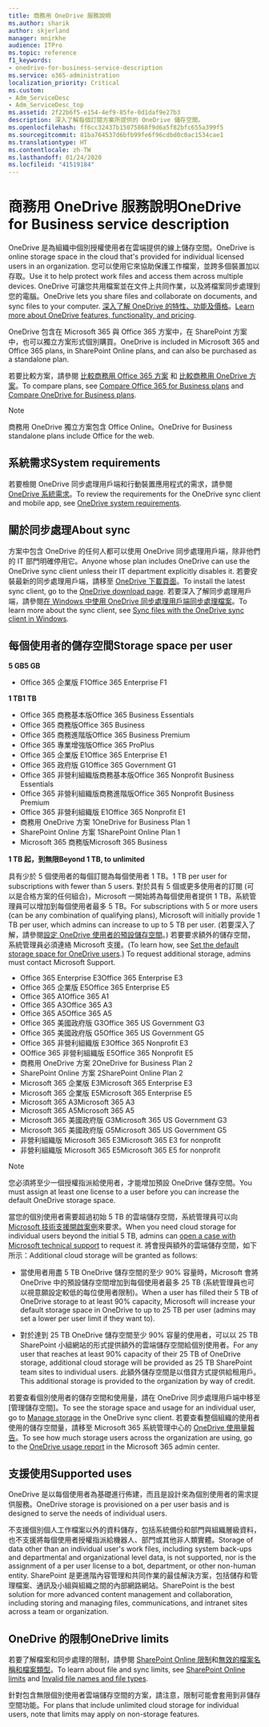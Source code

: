 ```yaml
---
title: 商務用 OneDrive 服務說明
ms.author: sharik
author: skjerland
manager: mnirkhe
audience: ITPro
ms.topic: reference
f1_keywords:
- onedrive-for-business-service-description
ms.service: o365-administration
localization_priority: Critical
ms.custom:
- Adm_ServiceDesc
- Adm_ServiceDesc_top
ms.assetid: 2f22b6f5-e154-4ef9-85fe-0d1daf9e27b3
description: 深入了解每個訂閱方案所提供的 OneDrive 儲存空間。
ms.openlocfilehash: ff6cc32437b15075868f9d6a5f82bfc655a399f5
ms.sourcegitcommit: 81ba764537d6bfb99fe6f96cdbd0c0ac1534cae1
ms.translationtype: HT
ms.contentlocale: zh-TW
ms.lasthandoff: 01/24/2020
ms.locfileid: "41519184"
---
```

# <a name="onedrive-for-business-service-description"></a><span data-ttu-id="90417-103">商務用 OneDrive 服務說明</span><span class="sxs-lookup"><span data-stu-id="90417-103">OneDrive for Business service description</span></span>

<span data-ttu-id="90417-104">OneDrive 是為組織中個別授權使用者在雲端提供的線上儲存空間。</span><span class="sxs-lookup"><span data-stu-id="90417-104">OneDrive is online storage space in the cloud that's provided for individual licensed users in an organization.</span></span> <span data-ttu-id="90417-105">您可以使用它來協助保護工作檔案，並跨多個裝置加以存取。</span><span class="sxs-lookup"><span data-stu-id="90417-105">Use it to help protect work files and access them across multiple devices.</span></span> <span data-ttu-id="90417-106">OneDrive 可讓您共用檔案並在文件上共同作業，以及將檔案同步處理到您的電腦。</span><span class="sxs-lookup"><span data-stu-id="90417-106">OneDrive lets you share files and collaborate on documents, and sync files to your computer.</span></span> <span data-ttu-id="90417-107">[深入了解 OneDrive 的特性、功能及價格](https://go.microsoft.com/fwlink/?linkid=850345)。</span><span class="sxs-lookup"><span data-stu-id="90417-107">[Learn more about OneDrive features, functionality, and pricing](https://go.microsoft.com/fwlink/?linkid=850345).</span></span>
  
<span data-ttu-id="90417-108">OneDrive 包含在 Microsoft 365 與 Office 365 方案中，在 SharePoint 方案中，也可以獨立方案形式個別購買。</span><span class="sxs-lookup"><span data-stu-id="90417-108">OneDrive is included in Microsoft 365 and Office 365 plans, in SharePoint Online plans, and can also be purchased as a standalone plan.</span></span> 
    
<span data-ttu-id="90417-109">若要比較方案，請參閱 [比較商務用 Office 365 方案](https://go.microsoft.com/fwlink/?linkid=799177) 和 [比較商務用 OneDrive 方案](https://products.office.com/onedrive-for-business/compare-onedrive-for-business-plans)。</span><span class="sxs-lookup"><span data-stu-id="90417-109">To compare plans, see [Compare Office 365 for Business plans](https://go.microsoft.com/fwlink/?linkid=799177) and [Compare OneDrive for Business plans](https://products.office.com/onedrive-for-business/compare-onedrive-for-business-plans).</span></span> 
  
> [!NOTE]
> <span data-ttu-id="90417-110">商務用 OneDrive 獨立方案包含 Office Online。</span><span class="sxs-lookup"><span data-stu-id="90417-110">OneDrive for Business standalone plans include Office for the web.</span></span> 
  
## <a name="system-requirements"></a><span data-ttu-id="90417-111">系統需求</span><span class="sxs-lookup"><span data-stu-id="90417-111">System requirements</span></span>

<span data-ttu-id="90417-112">若要檢閱 OneDrive 同步處理用戶端和行動裝置應用程式的需求，請參閱 [OneDrive 系統需求](https://go.microsoft.com/fwlink/?linkid=837584)。</span><span class="sxs-lookup"><span data-stu-id="90417-112">To review the requirements for the OneDrive sync client and mobile app, see [OneDrive system requirements](https://go.microsoft.com/fwlink/?linkid=837584).</span></span>
  
## <a name="about-sync"></a><span data-ttu-id="90417-113">關於同步處理</span><span class="sxs-lookup"><span data-stu-id="90417-113">About sync</span></span>

<span data-ttu-id="90417-114">方案中包含 OneDrive 的任何人都可以使用 OneDrive 同步處理用戶端，除非他們的 IT 部門明確停用它。</span><span class="sxs-lookup"><span data-stu-id="90417-114">Anyone whose plan includes OneDrive can use the OneDrive sync client unless their IT department explicitly disables it.</span></span> <span data-ttu-id="90417-115">若要安裝最新的同步處理用戶端，請移至 [OneDrive 下載頁面](https://onedrive.live.com/about/download/)。</span><span class="sxs-lookup"><span data-stu-id="90417-115">To install the latest sync client, go to the [OneDrive download page](https://onedrive.live.com/about/download/).</span></span> <span data-ttu-id="90417-116">若要深入了解同步處理用戶端，請參閱[在 Windows 中使用 OneDrive 同步處理用戶端同步處理檔案](https://support.office.com/article/615391c4-2bd3-4aae-a42a-858262e42a49)。</span><span class="sxs-lookup"><span data-stu-id="90417-116">To learn more about the sync client, see [Sync files with the OneDrive sync client in Windows](https://support.office.com/article/615391c4-2bd3-4aae-a42a-858262e42a49).</span></span>
  
## <a name="storage-space-per-user"></a><span data-ttu-id="90417-117">每個使用者的儲存空間</span><span class="sxs-lookup"><span data-stu-id="90417-117">Storage space per user</span></span>

<span data-ttu-id="90417-118">**5 GB**</span><span class="sxs-lookup"><span data-stu-id="90417-118">**5 GB**</span></span>

- <span data-ttu-id="90417-119">Office 365 企業版 F1</span><span class="sxs-lookup"><span data-stu-id="90417-119">Office 365 Enterprise F1</span></span>

<span data-ttu-id="90417-120">**1 TB**</span><span class="sxs-lookup"><span data-stu-id="90417-120">**1 TB**</span></span>

- <span data-ttu-id="90417-121">Office 365 商務基本版</span><span class="sxs-lookup"><span data-stu-id="90417-121">Office 365 Business Essentials</span></span>
- <span data-ttu-id="90417-122">Office 365 商務版</span><span class="sxs-lookup"><span data-stu-id="90417-122">Office 365 Business</span></span>
- <span data-ttu-id="90417-123">Office 365 商務進階版</span><span class="sxs-lookup"><span data-stu-id="90417-123">Office 365 Business Premium</span></span>
- <span data-ttu-id="90417-124">Office 365 專業增強版</span><span class="sxs-lookup"><span data-stu-id="90417-124">Office 365 ProPlus</span></span>
- <span data-ttu-id="90417-125">Office 365 企業版 E1</span><span class="sxs-lookup"><span data-stu-id="90417-125">Office 365 Enterprise E1</span></span>
- <span data-ttu-id="90417-126">Office 365 政府版 G1</span><span class="sxs-lookup"><span data-stu-id="90417-126">Office 365 Government G1</span></span>
- <span data-ttu-id="90417-127">Office 365 非營利組織版商務基本版</span><span class="sxs-lookup"><span data-stu-id="90417-127">Office 365 Nonprofit Business Essentials</span></span>
- <span data-ttu-id="90417-128">Office 365 非營利組織版商務進階版</span><span class="sxs-lookup"><span data-stu-id="90417-128">Office 365 Nonprofit Business Premium</span></span>
- <span data-ttu-id="90417-129">Office 365 非營利組織版 E1</span><span class="sxs-lookup"><span data-stu-id="90417-129">Office 365 Nonprofit E1</span></span>
- <span data-ttu-id="90417-130">商務用 OneDrive 方案 1</span><span class="sxs-lookup"><span data-stu-id="90417-130">OneDrive for Business Plan 1</span></span>
- <span data-ttu-id="90417-131">SharePoint Online 方案 1</span><span class="sxs-lookup"><span data-stu-id="90417-131">SharePoint Online Plan 1</span></span>
- <span data-ttu-id="90417-132">Microsoft 365 商務版</span><span class="sxs-lookup"><span data-stu-id="90417-132">Microsoft 365 Business</span></span>

<span data-ttu-id="90417-133">**1 TB 起，到無限**</span><span class="sxs-lookup"><span data-stu-id="90417-133">**Beyond 1 TB, to unlimited**</span></span>
 
<span data-ttu-id="90417-134">具有少於 5 個使用者的每個訂閱為每個使用者 1 TB。</span><span class="sxs-lookup"><span data-stu-id="90417-134">1 TB per user for subscriptions with fewer than 5 users.</span></span> <span data-ttu-id="90417-135">對於具有 5 個或更多使用者的訂閱 (可以是合格方案的任何組合)，Microsoft 一開始將為每個使用者提供 1 TB，系統管理員可以增加到每個使用者最多 5 TB。</span><span class="sxs-lookup"><span data-stu-id="90417-135">For subscriptions with 5 or more users (can be any combination of qualifying plans), Microsoft will initially provide 1 TB per user, which admins can increase to up to 5 TB per user.</span></span> <span data-ttu-id="90417-136">(若要深入了解，請參閱[設定 OneDrive 使用者的預設儲存空間](/onedrive/set-default-storage-space)。) 若要要求額外的儲存空間，系統管理員必須連絡 Microsoft 支援。</span><span class="sxs-lookup"><span data-stu-id="90417-136">(To learn how, see [Set the default storage space for OneDrive users](/onedrive/set-default-storage-space).) To request additional storage, admins must contact Microsoft Support.</span></span>

- <span data-ttu-id="90417-137">Office 365 Enterprise E3</span><span class="sxs-lookup"><span data-stu-id="90417-137">Office 365 Enterprise E3</span></span>
- <span data-ttu-id="90417-138">Office 365 企業版 E5</span><span class="sxs-lookup"><span data-stu-id="90417-138">Office 365 Enterprise E5</span></span>
- <span data-ttu-id="90417-139">Office 365 A1</span><span class="sxs-lookup"><span data-stu-id="90417-139">Office 365 A1</span></span>
- <span data-ttu-id="90417-140">Office 365 A3</span><span class="sxs-lookup"><span data-stu-id="90417-140">Office 365 A3</span></span>
- <span data-ttu-id="90417-141">Office 365 A5</span><span class="sxs-lookup"><span data-stu-id="90417-141">Office 365 A5</span></span>
- <span data-ttu-id="90417-142">Office 365 美國政府版 G3</span><span class="sxs-lookup"><span data-stu-id="90417-142">Office 365 US Government G3</span></span>
- <span data-ttu-id="90417-143">Office 365 美國政府版 G5</span><span class="sxs-lookup"><span data-stu-id="90417-143">Office 365 US Government G5</span></span>
- <span data-ttu-id="90417-144">Office 365 非營利組織版 E3</span><span class="sxs-lookup"><span data-stu-id="90417-144">Office 365 Nonprofit E3</span></span>
- <span data-ttu-id="90417-145">OOffice 365 非營利組織版 E5</span><span class="sxs-lookup"><span data-stu-id="90417-145">Office 365 Nonprofit E5</span></span>
- <span data-ttu-id="90417-146">商務用 OneDrive 方案 2</span><span class="sxs-lookup"><span data-stu-id="90417-146">OneDrive for Business Plan 2</span></span>
- <span data-ttu-id="90417-147">SharePoint Online 方案 2</span><span class="sxs-lookup"><span data-stu-id="90417-147">SharePoint Online Plan 2</span></span>
- <span data-ttu-id="90417-148">Microsoft 365 企業版 E3</span><span class="sxs-lookup"><span data-stu-id="90417-148">Microsoft 365 Enterprise E3</span></span>
- <span data-ttu-id="90417-149">Microsoft 365 企業版 E5</span><span class="sxs-lookup"><span data-stu-id="90417-149">Microsoft 365 Enterprise E5</span></span>
- <span data-ttu-id="90417-150">Microsoft 365 A3</span><span class="sxs-lookup"><span data-stu-id="90417-150">Microsoft 365 A3</span></span>
- <span data-ttu-id="90417-151">Microsoft 365 A5</span><span class="sxs-lookup"><span data-stu-id="90417-151">Microsoft 365 A5</span></span>
- <span data-ttu-id="90417-152">Microsoft 365 美國政府版 G3</span><span class="sxs-lookup"><span data-stu-id="90417-152">Microsoft 365 US Government G3</span></span>
- <span data-ttu-id="90417-153">Microsoft 365 美國政府版 G5</span><span class="sxs-lookup"><span data-stu-id="90417-153">Microsoft 365 US Government G5</span></span>
- <span data-ttu-id="90417-154">非營利組織版 Microsoft 365 E3</span><span class="sxs-lookup"><span data-stu-id="90417-154">Microsoft 365 E3 for nonprofit</span></span>
- <span data-ttu-id="90417-155">非營利組織版 Microsoft 365 E5</span><span class="sxs-lookup"><span data-stu-id="90417-155">Microsoft 365 E5 for nonprofit</span></span>

> [!NOTE]
> <span data-ttu-id="90417-156">您必須將至少一個授權指派給使用者，才能增加預設 OneDrive 儲存空間。</span><span class="sxs-lookup"><span data-stu-id="90417-156">You must assign at least one license to a user before you can increase the default OneDrive storage space.</span></span> 
  
<span data-ttu-id="90417-157">當您的個別使用者需要超過初始 5 TB 的雲端儲存空間，系統管理員可以向 [Microsoft 技術支援開啟案例](https://go.microsoft.com/fwlink/?linkid=869559)來要求。</span><span class="sxs-lookup"><span data-stu-id="90417-157">When you need cloud storage for individual users beyond the initial 5 TB, admins can [open a case with Microsoft technical support](https://go.microsoft.com/fwlink/?linkid=869559) to request it.</span></span> <span data-ttu-id="90417-158">將會授與額外的雲端儲存空間，如下所示：</span><span class="sxs-lookup"><span data-stu-id="90417-158">Additional cloud storage will be granted as follows:</span></span> 
  
- <span data-ttu-id="90417-159">當使用者用盡 5 TB OneDrive 儲存空間的至少 90% 容量時，Microsoft 會將 OneDrive 中的預設儲存空間增加到每個使用者最多 25 TB (系統管理員也可以視意願設定較低的每位使用者限制)。</span><span class="sxs-lookup"><span data-stu-id="90417-159">When a user has filled their 5 TB of OneDrive storage to at least 90% capacity, Microsoft will increase your default storage space in OneDrive to up to 25 TB per user (admins may set a lower per user limit if they want to).</span></span> 
    
- <span data-ttu-id="90417-160">對於達到 25 TB OneDrive 儲存空間至少 90% 容量的使用者，可以以 25 TB SharePoint 小組網站的形式提供額外的雲端儲存空間給個別使用者。</span><span class="sxs-lookup"><span data-stu-id="90417-160">For any user that reaches at least 90% capacity of their 25 TB of OneDrive storage, additional cloud storage will be provided as 25 TB SharePoint team sites to individual users.</span></span> <span data-ttu-id="90417-161">此額外儲存空間是以借貸方式提供給租用戶。</span><span class="sxs-lookup"><span data-stu-id="90417-161">This additional storage is provided to the organization by way of credit.</span></span>
    
<span data-ttu-id="90417-162">若要查看個別使用者的儲存空間和使用量，請在 OneDrive 同步處理用戶端中移至 [管理儲存空間][](https://support.office.com/article/31519161-059C-4764-B6F8-F5CD29F7FE68)。</span><span class="sxs-lookup"><span data-stu-id="90417-162">To see the storage space and usage for an individual user, go to [Manage storage](https://support.office.com/article/31519161-059C-4764-B6F8-F5CD29F7FE68) in the OneDrive sync client.</span></span> <span data-ttu-id="90417-163">若要查看整個組織的使用者使用的儲存空間量，請移至 Microsoft 365 系統管理中心的 [OneDrive 使用量報告](/office365/admin/activity-reports/onedrive-for-business-usage)。</span><span class="sxs-lookup"><span data-stu-id="90417-163">To see how much storage users across the organization are using, go to the [OneDrive usage report](/office365/admin/activity-reports/onedrive-for-business-usage) in the Microsoft 365 admin center.</span></span> 
   
## <a name="supported-uses"></a><span data-ttu-id="90417-164">支援使用</span><span class="sxs-lookup"><span data-stu-id="90417-164">Supported uses</span></span>

<span data-ttu-id="90417-165">OneDrive 是以每個使用者為基礎進行佈建，而且是設計來為個別使用者的需求提供服務。</span><span class="sxs-lookup"><span data-stu-id="90417-165">OneDrive storage is provisioned on a per user basis and is designed to serve the needs of individual users.</span></span>
  
<span data-ttu-id="90417-166">不支援個別個人工作檔案以外的資料儲存，包括系統備份和部門與組織層級資料，也不支援將每個使用者授權指派給機器人、部門或其他非人類實體。</span><span class="sxs-lookup"><span data-stu-id="90417-166">Storage of data other than an individual user's work files, including system back-ups and departmental and organizational level data, is not supported, nor is the assignment of a per user license to a bot, department, or other non-human entity.</span></span> <span data-ttu-id="90417-167">SharePoint 是更進階內容管理和共同作業的最佳解決方案，包括儲存和管理檔案、通訊及小組與組織之間的內部網路網站。</span><span class="sxs-lookup"><span data-stu-id="90417-167">SharePoint is the best solution for more advanced content management and collaboration, including storing and managing files, communications, and intranet sites across a team or organization.</span></span>
  
## <a name="onedrive-limits"></a><span data-ttu-id="90417-168">OneDrive 的限制</span><span class="sxs-lookup"><span data-stu-id="90417-168">OneDrive limits</span></span>

<span data-ttu-id="90417-169">若要了解檔案和同步處理的限制，請參閱 [SharePoint Online 限制](/office365/servicedescriptions/sharepoint-online-service-description/sharepoint-online-limits)和[無效的檔案名稱和檔案類型](https://support.office.com/article/64883a5d-228e-48f5-b3d2-eb39e07630fa)。</span><span class="sxs-lookup"><span data-stu-id="90417-169">To learn about file and sync limits, see [SharePoint Online limits](/office365/servicedescriptions/sharepoint-online-service-description/sharepoint-online-limits) and [Invalid file names and file types](https://support.office.com/article/64883a5d-228e-48f5-b3d2-eb39e07630fa).</span></span>
  
<span data-ttu-id="90417-170">針對包含無限個別使用者雲端儲存空間的方案，請注意，限制可能會套用到非儲存空間功能。</span><span class="sxs-lookup"><span data-stu-id="90417-170">For plans that include unlimited cloud storage for individual users, note that limits may apply on non-storage features.</span></span> 
  